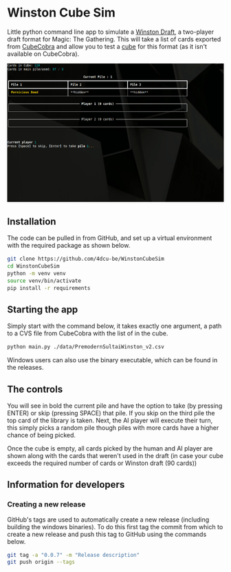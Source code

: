 # Winston Cube Sim


Little python command line app to simulate a [Winston Draft], a two-player draft format for Magic: The Gathering. This 
will take a list of cards exported from [CubeCobra] and allow you to test a [cube] for this format (as it isn't available
on CubeCobra).

![Animated gif showing a few turns being played on Winston Cube Sim](./docs/example.gif)

## Installation

The code can be pulled in from GitHub, and set up a virtual environment with the required package as shown below.

```bash
git clone https://github.com/4dcu-be/WinstonCubeSim
cd WinstonCubeSim
python -m venv venv
source venv/bin/activate
pip install -r requirements
```

## Starting the app

Simply start with the command below, it takes exactly one argument, a path to a CVS file from CubeCobra with the
list of in the cube.

```bash
python main.py ./data/PremodernSultaiWinston_v2.csv
```

Windows users can also use the binary executable, which can be found in the releases.


## The controls

You will see in bold the current pile and have the option to take (by pressing ENTER) or skip (pressing SPACE) that 
pile. If you skip on the third pile the top card of the library is taken. Next, the AI player will execute their turn,
this simply picks a random pile though piles with more cards have a higher chance of being picked. 

Once the cube is empty, all cards picked by the human and AI player are shown along with the cards that weren't used
in the draft (in case your cube exceeds the required number of cards or Winston draft (90 cards))

## Information for developers

### Creating a new release

GitHub's tags are used to automatically create a new release (including building the windows binaries). To do this
first tag the commit from which to create a new release and push this tag to GitHub using the commands below.

```bash
git tag -a "0.0.7" -m "Release description"
git push origin --tags
```

[Winston Draft]: https://mtg.fandom.com/wiki/Winston_Draft
[cube]: https://mtg.fandom.com/wiki/Cube_Draft#:~:text=Cube%20Draft%20is%20a%20casual,of%20playing%20a%20limited%20game.
[CubeCobra]: https://cubecobra.com/